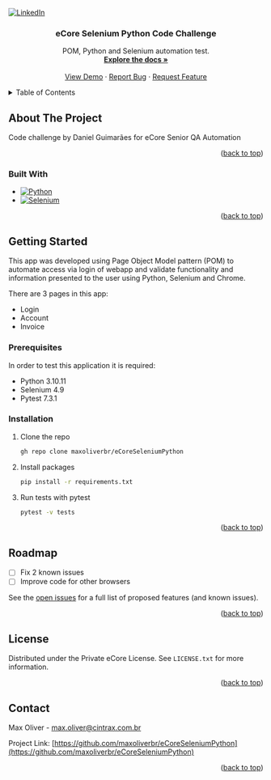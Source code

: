 <!-- Improved compatibility of back to top link: See: https://github.com/othneildrew/Best-README-Template/pull/73 -->
<a name="readme-top"></a>
<!--
*** Thanks for checking out the Best-README-Template. If you have a suggestion
*** that would make this better, please fork the repo and create a pull request
*** or simply open an issue with the tag "enhancement".
*** Don't forget to give the project a star!
*** Thanks again! Now go create something AMAZING! :D
-->



<!-- PROJECT SHIELDS -->
<!--
*** I'm using markdown "reference style" links for readability.
*** Reference links are enclosed in brackets [ ] instead of parentheses ( ).
*** See the bottom of this document for the declaration of the reference variables
*** for contributors-url, forks-url, etc. This is an optional, concise syntax you may use.
*** https://www.markdownguide.org/basic-syntax/#reference-style-links
-->

[![LinkedIn][linkedin-shield]][linkedin-url]




<h3 align="center">eCore Selenium Python Code Challenge</h3>

  <p align="center">
    POM, Python and Selenium automation test. 
    <br />
    <a href="https://github.com/maxoliverbr/eCoreSeleniumPython"><strong>Explore the docs »</strong></a>
    <br />
    <br />
    <a href="https://github.com/maxoliverbr/eCoreSeleniumPython">View Demo</a>
    ·
    <a href="https://github.com/maxoliverbr/eCoreSeleniumPython/issues">Report Bug</a>
    ·
    <a href="https://github.com/maxoliverbr/eCoreSeleniumPython/issues">Request Feature</a>
  </p>
</div>



<!-- TABLE OF CONTENTS -->
<details>
  <summary>Table of Contents</summary>
  <ol>
    <li>
      <a href="#about-the-project">About The Project</a>
      <ul>
        <li><a href="#built-with">Built With</a></li>
      </ul>
    </li>
    <li>
      <a href="#getting-started">Getting Started</a>
      <ul>
        <li><a href="#prerequisites">Prerequisites</a></li>
        <li><a href="#installation">Installation</a></li>
      </ul>
    </li>
    <li><a href="#usage">Usage</a></li>
    <li><a href="#roadmap">Roadmap</a></li>
    <li><a href="#contributing">Contributing</a></li>
    <li><a href="#license">License</a></li>
    <li><a href="#contact">Contact</a></li>
    <li><a href="#acknowledgments">Acknowledgments</a></li>
  </ol>
</details>



<!-- ABOUT THE PROJECT -->
## About The Project

Code challenge by Daniel Guimarães for eCore Senior QA Automation
<p align="right">(<a href="#readme-top">back to top</a>)</p>



### Built With

* [![Python][Python]][Python-url]
* [![Selenium][Selenium]][Selenium-url]


<p align="right">(<a href="#readme-top">back to top</a>)</p>



<!-- GETTING STARTED -->
## Getting Started

This app was developed using Page Object Model pattern (POM) to automate access via login of webapp 
and validate functionality and information presented to the user using Python, Selenium and Chrome.

There are 3 pages in this app:
* Login
* Account
* Invoice

### Prerequisites

In order to test this application it is required:
* Python 3.10.11
* Selenium 4.9
* Pytest 7.3.1


### Installation

1. Clone the repo
   ```sh
   gh repo clone maxoliverbr/eCoreSeleniumPython
   ```
2. Install packages
   ```sh
   pip install -r requirements.txt
   ```
3. Run tests with pytest
   ```sh
   pytest -v tests
   ```

<p align="right">(<a href="#readme-top">back to top</a>)</p>




<!-- ROADMAP -->
## Roadmap

- [ ] Fix 2 known issues
- [ ] Improve code for other browsers

See the [open issues](https://github.com/maxoliverbr/eCoreSeleniumPython/issues) for a full list of proposed features (and known issues).

<p align="right">(<a href="#readme-top">back to top</a>)</p>



<!-- LICENSE -->
## License

Distributed under the Private eCore License. See `LICENSE.txt` for more information.

<p align="right">(<a href="#readme-top">back to top</a>)</p>



<!-- CONTACT -->
## Contact

Max Oliver - max.oliver@cintrax.com.br

Project Link: [https://github.com/maxoliverbr/eCoreSeleniumPython](https://github.com/maxoliverbr/eCoreSeleniumPython)

<p align="right">(<a href="#readme-top">back to top</a>)</p>



<!-- MARKDOWN LINKS & IMAGES -->
<!-- https://www.markdownguide.org/basic-syntax/#reference-style-links -->
[linkedin-shield]: https://img.shields.io/badge/-LinkedIn-black.svg?style=for-the-badge&logo=linkedin&colorB=555
[linkedin-url]: https://linkedin.com/in/maxoliver
[Python]: https://img.shields.io/badge/Python-3776AB?style=for-the-badge&logo=python&logoColor=white
[Python-url]: https://python.org
[Selenium]: https://img.shields.io/badge/-selenium-%43B02A?style=for-the-badge&logo=selenium&logoColor=white
[Selenium-url]: https://www.selenium.dev/
